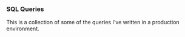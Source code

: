 ### SQL Queries 

This is a collection of some of the queries I've written in a production environment.
